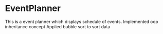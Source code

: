 # EventPlanner
This is a event planner which displays schedule of events. 
Implemented oop inheritance concept
Applied bubble sort to sort data
